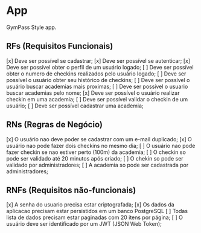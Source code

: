 # App

GymPass Style app.

## RFs (Requisitos Funcionais)

[x] Deve ser possível se cadastrar;
[x] Deve ser possível se autenticar;
[x] Deve ser possível obter o perfil de um usuário logado;
[ ] Deve ser possível obter o numero de checkins realizados pelo usuário logado;
[ ] Deve ser possível o usuário obter seu histórico de checkins;
[ ] Deve ser possível o usuário buscar academias mais proximas;
[ ] Deve ser possível o usuario buscar academias pelo nome;
[x] Deve ser possível o usuário realizar checkin em uma academia;
[ ] Deve ser possível validar o checkin de um usuário;
[ ] Deve ser possível cadastrar uma academia;

## RNs (Regras de Negócio)

[x] O usuário nao deve poder se cadastrar com um e-mail duplicado;
[x] O usuário nao pode fazer dois checkins no mesmo dia;
[ ] O usuário nao pode fazer checkin se nao estiver perto (100m) da academia;
[ ] O checkin so pode ser validado até 20 minutos após criado;
[ ] O chekin so pode ser validado por administradores;
[ ] A academia so pode ser cadastrada por administradores;


## RNFs (Requisitos não-funcionais)

[x] A senha do usuario precisa estar criptografada;
[x] Os dados da aplicacao precisam estar persistidos em um banco PostgreSQL
[ ] Todas lista de dados precisam estar paginadas com 20 itens por página;
[ ] O usuário deve ser identificado por um JWT (JSON Web Token);

